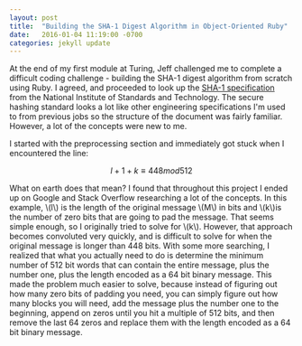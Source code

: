 ```yaml
---
layout: post
title:  "Building the SHA-1 Digest Algorithm in Object-Oriented Ruby"
date:   2016-01-04 11:19:00 -0700
categories: jekyll update
---
```


At the end of my first module at Turing, Jeff challenged me to complete a difficult coding challenge - building the SHA-1 digest algorithm from scratch using Ruby. I agreed, and proceeded to look up the [SHA-1 specification](http://nvlpubs.nist.gov/nistpubs/FIPS/NIST.FIPS.180-4.pdf) from the National Institute of Standards and Technology. The secure hashing standard looks a lot like other engineering specifications I'm used to from previous jobs so the structure of the document was fairly familiar. However, a lot of the concepts were new to me.

I started with the preprocessing section and immediately got stuck when I encountered the line:

$$ l + 1 + k \equiv 448mod512 $$

What on earth does that mean? I found that throughout this project I ended up on Google and Stack Overflow researching a lot of the concepts. In this example, \\(l\\) is the length of the original message \\(M\\) in bits and \\(k\\)is the number of zero bits that are going to pad the message. That seems simple enough, so I originally tried to solve for \\(k\\). However, that approach becomes convoluted very quickly, and is difficult to solve for when the original message is longer than 448 bits. With some more searching, I realized that what you actually need to do is determine the minimum number of 512 bit words that can contain the entire message, plus the number one, plus the length encoded as a 64 bit binary message. This made the problem much easier to solve, because instead of figuring out how many zero bits of padding you need, you can simply figure out how many blocks you will need, add the message plus the number one to the beginning, append on zeros until you hit a multiple of 512 bits, and then remove the last 64 zeros and replace them with the length encoded as a 64 bit binary message.
